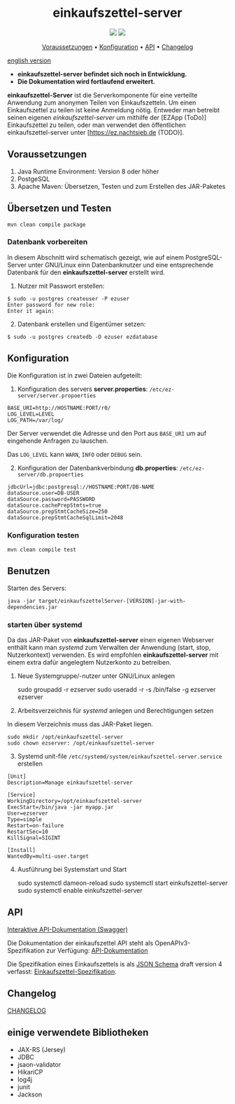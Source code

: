 <h1 align="center">einkaufszettel-server</h1>

<p align="center">
<a href="https://github.com/corona-warn-app/cwa-server/blob/master/LICENSE" title="License"><img src="https://img.shields.io/badge/License-Apache%202.0-green.svg?style=flat"></a>   
<a href="https://ez.nachtsieb.de/swagger" title="swagger-ui"><img src="https://img.shields.io/swagger/valid/3.0?specUrl=https%3A%2F%2Fraw.githubusercontent.com%2Fmeetunix%2Feinkaufszettel-server%2Fmain%2Fopenapi.yaml"></a>
</p>


<p align="center">
<a href="#Voraussetzungen">Voraussetzungen</a> • 
<a href="#Konfiguration">Konfiguration</a> • 
<a href="#API">API</a> • 
<a href="#Changelog">Changelog</a> 
</p>

[english version](README_EN.md)

* **einkaufszettel-server befindet sich noch in Entwicklung.**
* **Die Dokumentation wird fortlaufend erweitert.**

**einkaufszettel-Server** ist die Serverkomponente für eine verteilte Anwendung zum anonymen Teilen
von Einkaufszetteln. Um einen Einkaufszettel zu teilen ist keine Anmeldung nötig. Entweder man
betreibt seinen eigenen *einkaufszettel-server* um mithilfe der [EZApp (ToDo)]
Einkaufszettel zu teilen, oder man verwendet den öffentlichen einkaufszettel-server unter
[https://ez.nachtsieb.de (TODO)].


## Voraussetzungen

1. Java Runtime Environment: Version 8 oder höher
2. PostgeSQL
3. Apache Maven: Übersetzen, Testen und zum Erstellen des JAR-Paketes 

## Übersetzen und Testen

    mvn clean compile package

### Datenbank vorbereiten

In diesem Abschnitt wird schematisch gezeigt, wie auf einem PostgreSQL-Server unter GNU/Linux einn
Datenbanknutzer und eine entsprechende Datenbank für den **einkaufszettel-server** erstellt wird. 

1. Nutzer mit Passwort erstellen:

```
$ sudo -u postgres createuser -P ezuser
Enter password for new role:
Enter it again:
```

2. Datenbank erstellen und Eigentümer setzen:

```
$ sudo -u postgres createdb -O ezuser ezdatabase
```

## Konfiguration

Die Konfiguration ist in zwei Dateien aufgeteilt:

1. Konfiguration des servers **server.properties**: `/etc/ez-server/server.propoerties`

```
BASE_URI=http://HOSTNAME:PORT/r0/
LOG_LEVEL=LEVEL
LOG_PATH=/var/log/
```

Der Server verwendet die Adresse und den Port aus `BASE_URI` um auf eingehende Anfragen zu
lauschen.

Das `LOG_LEVEL` kann `WARN`, `INFO` oder `DEBUG` sein.  


2. Konfiguration der Datenbankverbindung **db.properties**: `/etc/ez-server/db.propoerties`

```
jdbcUrl=jdbc:postgresql://HOSTNAME:PORT/DB-NAME
dataSource.user=DB-USER
dataSource.password=PASSWORD
dataSource.cachePrepStmts=true
dataSource.prepStmtCacheSize=250
dataSource.prepStmtCacheSqlLimit=2048
```


### Konfiguration testen

    mvn clean compile test

## Benutzen

Starten des Servers: 

    java -jar target/einkaufszettelServer-[VERSION]-jar-with-dependencies.jar

### starten über systemd

Da das JAR-Paket von **einkaufszettel-server** einen eigenen Webserver enthält kann man
*systemd* zum Verwalten der Anwendung (start, stop, Nutzerkontext) verwenden. Es wird empfohlen
**einkaufszettel-server** mit einem extra dafür angelegtem Nutzerkonto zu betreiben. 
    
1. Neue Systemgruppe/-nutzer unter GNU/Linux anlegen

    sudo groupadd -r ezserver
    sudo useradd -r -s /bin/false -g ezserver ezserver

2. Arbeitsverzeichnis für *systemd* anlegen und Berechtigungen setzen

In diesem Verzeichnis muss das JAR-Paket liegen.

    sudo mkdir /opt/einkaufszettel-server
    sudo chown ezserver: /opt/einkaufszettel-server

3. Systemd unit-file `/etc/systemd/system/einkaufszettel-server.service` erstellen


```
[Unit]
Description=Manage einkaufszettel-server

[Service]
WorkingDirectory=/opt/einkaufszettel-server
ExecStart=/bin/java -jar myapp.jar
User=ezserver
Type=simple
Restart=on-failure
RestartSec=10
KillSignal=SIGINT

[Install]
WantedBy=multi-user.target
```
    

4. Ausführung bei Systemstart und Start

    sudo systemctl dameon-reload
    sudo systemctl start einkufszettel-server
    sudo systemctl enable einkufszettel-server


    
## API

[Interaktive API-Dokumentation (Swagger)](https://ez.nachtsieb.de/swagger)

Die Dokumentation der einkaufszettel API steht als OpenAPIv3-Spezifikation zur Verfügung: [API-Dokumentation](openapi.yaml)

Die Spezifikation eines Einkaufszettels is als [JSON Schema](https://json-schema.org/) draft
version 4 verfasst: [Einkaufszettel-Spezifikation](https://nachtsieb.de/docs/ezschema.json).

## Changelog

[CHANGELOG](CHANGELOG.md)

## einige verwendete Bibliotheken

* JAX-RS (Jersey)
* JDBC
* jsaon-validator
* HikariCP
* log4j
* junit
* Jackson
